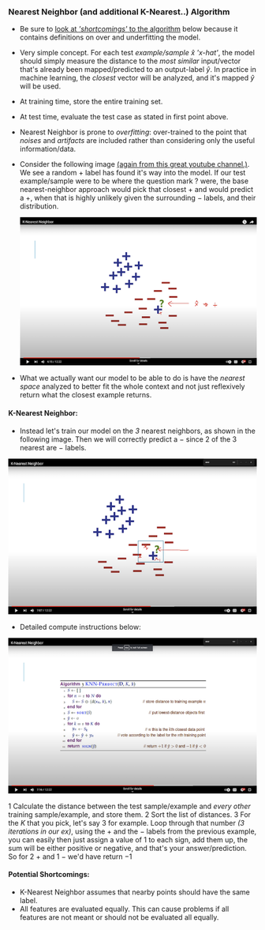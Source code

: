 ### Nearest Neighbor (and additional K-Nearest..) Algorithm

- Be sure to [look at _'shortcomings'_ to the algorithm](#potential-shortcomings) below because it contains definitions on over and underfitting the model.
- Very simple concept. For each test _example/sample_ $\hat{x}$ _'x-hat'_, the model should simply measure the distance to the _most similar_ input/vector that's already been mapped/predicted to an output-label $\hat{y}$. In practice in machine learning, the _closest_ vector will be analyzed, and it's mapped $\hat{y}$ will be used.
- At training time, store the entire training set.
- At test time, evaluate the test case as stated in first point above.
- Nearest Neighbor is prone to _overfitting_: over-trained to the point that _noises_ and _artifacts_ are included rather than considering only the useful information/data.
- Consider the following image [(again from this great youtube channel.)](https://www.youtube.com/@machinelearninglessons9276). We see a random $+$ label has found it's way into the model. If our test example/sample were to be where the question mark $?$ were, the base nearest-neighbor approach would pick that closest $+$ and would predict a $+$, when that is highly unlikely given the surrounding $-$ labels, and their distribution.

  ![nearest-neighbor-overfit](k-nearest-1.png)

- What we actually want our model to be able to do is have the _nearest space_ analyzed to better fit the whole context and not just reflexively return what the closest example returns.

#### K-Nearest Neighbor:

- Instead let's train our model on the _3_ nearest neighbors, as shown in the following image. Then we will correctly predict a $-$ since 2 of the 3 nearest are $-$ labels.

![k-nearest-neighbor](./k-nearest-2.png)

- Detailed compute instructions below:

![k-nearest-implementation](./k-nearest-neighbor-implementation.png)

1 Calculate the distance between the test sample/example and _every other_ training sample/example, and store them.
2 Sort the list of distances.
3 For the $K$ that you pick, let's say 3 for example. Loop through that number _(3 iterations in our ex)_, using the $+$ and the $-$ labels from the previous example, you can easily then just assign a value of $1$ to each sign, add them up, the sum will be either positive or negative, and that's your answer/prediction. So for 2 $+$ and 1 $-$ we'd have return $-1$

#### Potential Shortcomings:

- K-Nearest Neighbor assumes that nearby points should have the same label.
- All features are evaluated equally. This can cause problems if all features are not meant or should not be evaluated all equally.
